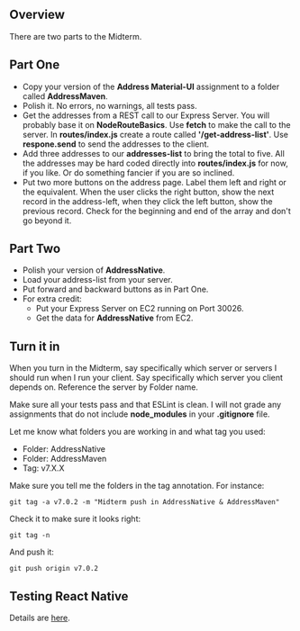## Overview

There are two parts to the Midterm.

## Part One

- Copy your version of the **Address Material-UI** assignment to a folder called **AddressMaven**.
- Polish it. No errors, no warnings, all tests pass.
- Get the addresses from a REST call to our Express Server. You will probably base it on **NodeRouteBasics**. Use **fetch** to make the call to the server. In **routes/index.js** create a route called **'/get-address-list'**. Use **respone.send** to send the addresses to the client.
- Add three addresses to our **addresses-list** to bring the total to five. All the addresses may be hard coded directly into **routes/index.js** for now, if you like. Or do something fancier if you are so inclined.
- Put two more buttons on the address page. Label them left and right or the equivalent. When the user clicks the right button, show the next record in the address-left, when they click the left button, show the previous record. Check for the beginning and end of the array and don't go beyond it.

## Part Two

- Polish your version of **AddressNative**.
- Load your address-list from your server.
- Put forward and backward buttons as in Part One.
- For extra credit:
	- Put your Express Server on EC2 running on Port 30026.
	- Get the data for **AddressNative** from EC2.

## Turn it in

When you turn in the Midterm, say specifically which server or servers I should run when I run your client. Say specifically which server you client depends on. Reference the server by Folder name.

Make sure all your tests pass and that ESLint is clean. I will not grade any assignments that do not include **node_modules** in your **.gitignore** file.


Let me know what folders you are working in and what tag you used:

- Folder: AddressNative
- Folder: AddressMaven
- Tag: v7.X.X

Make sure you tell me the folders in the tag annotation. For instance:

```
git tag -a v7.0.2 -m "Midterm push in AddressNative & AddressMaven"
```

Check it to make sure it looks right:

```
git tag -n
```

And push it:

```
git push origin v7.0.2
```

## Testing React Native

Details are [here][trn].

[trn]: http://www.ccalvert.net/development/web/JavaScript/JavaScriptReactNative.html
